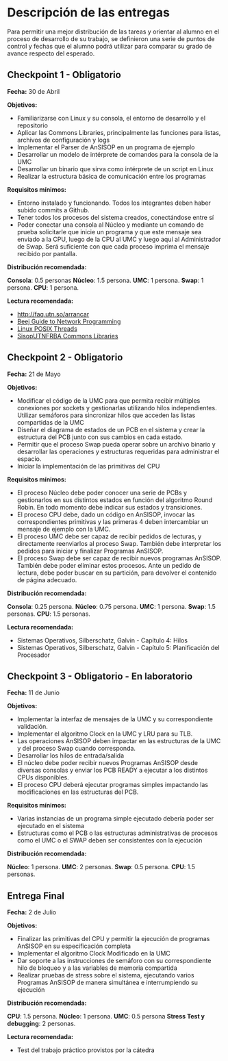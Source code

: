 # Descripción de las entregas

Para permitir una mejor distribución de las tareas y orientar al alumno en el proceso de desarrollo de su trabajo, se definieron una serie de puntos de control y fechas que el alumno podrá utilizar para comparar su grado de avance respecto del esperado.

## Checkpoint 1 - Obligatorio

**Fecha:** 30 de Abril

**Objetivos:**
- Familiarizarse con Linux y su consola, el entorno de desarrollo y el repositorio
- Aplicar las Commons Libraries, principalmente las funciones para listas, archivos de configuración y logs
- Implementar el Parser de AnSISOP en un programa de ejemplo
- Desarrollar un modelo de intérprete de comandos para la consola de la UMC
- Desarrollar un binario que sirva como intérprete de un script en Linux
- Realizar la estructura básica de comunicación entre los programas

**Requisitos mínimos:**
- Entorno instalado y funcionando. Todos los integrantes deben haber subido commits a Github.
- Tener todos los procesos del sistema creados, conectándose entre sí
- Poder conectar una consola al Núcleo y mediante un comando de prueba solicitarle que inicie un programa y que este mensaje sea enviado a la CPU, luego de la CPU al UMC y luego aquí al Administrador de Swap.  Será suficiente con que cada proceso imprima el mensaje recibido por pantalla.

**Distribución recomendada:**

**Consola**: 0.5 personas **Núcleo**: 1.5 persona. **UMC**: 1 persona. **Swap**: 1 persona. **CPU**: 1 persona.

**Lectura recomendada:**
- http://faq.utn.so/arrancar
- [Beej Guide to Network Programming](http://beej.us/guide/bgnet/output/html/multipage/index.html)
- [Linux POSIX Threads](http://www.yolinux.com/TUTORIALS/LinuxTutorialPosixThreads.html)
- [SisopUTNFRBA Commons Libraries](https://github.com/sisoputnfrba/so-commons-library)

## Checkpoint 2 - Obligatorio

**Fecha:** 21 de Mayo

**Objetivos:**
- Modificar el código de la UMC para que permita recibir múltiples conexiones por sockets y gestionarlas utilizando hilos independientes. Utilizar semáforos para sincronizar hilos que acceden las listas compartidas de la UMC
- Diseñar el diagrama de estados de un PCB en el sistema y crear la estructura del PCB junto con sus cambios en cada estado.
- Permitir que el proceso Swap pueda operar sobre un archivo binario y desarrollar las operaciones y estructuras requeridas para administrar el espacio. 
- Iniciar la implementación de las primitivas del CPU

**Requisitos mínimos:**
- El proceso Núcleo debe poder conocer una serie de PCBs y gestionarlos en sus distintos estados en función del algoritmo Round Robin. En todo momento debe indicar sus estados y transiciones.
- El proceso CPU debe, dado un código en AnSISOP, invocar las correspondientes primitivas y las primeras 4 deben intercambiar un mensaje de ejemplo con la UMC.
- El proceso UMC debe ser capaz de recibir pedidos de lecturas, y directamente reenviarlos al proceso Swap. También debe interpretar los pedidos para iniciar y finalizar Programas AnSISOP.
- El proceso Swap debe ser capaz de recibir nuevos programas AnSISOP. También debe poder eliminar estos procesos. Ante un pedido de lectura, debe poder buscar en su partición, para devolver el contenido de página adecuado.

**Distribución recomendada:**

**Consola**: 0.25 persona. **Núcleo**: 0.75 persona. **UMC**: 1 persona. **Swap**: 1.5 personas. **CPU**: 1.5 personas.

**Lectura recomendada:**
- Sistemas Operativos, Silberschatz, Galvin - Capítulo 4: Hilos
- Sistemas Operativos, Silberschatz, Galvin - Capítulo 5: Planificación del Procesador

## Checkpoint 3 - Obligatorio - En laboratorio

**Fecha:** 11 de Junio

**Objetivos:**
- Implementar la interfaz de mensajes de la UMC y su correspondiente validación.
- Implementar el algoritmo Clock en la UMC y LRU para su TLB.
- Las operaciones AnSISOP deben impactar en las estructuras de la UMC y del proceso Swap cuando corresponda.
- Desarrollar los hilos de entrada/salida
- El núcleo debe poder recibir nuevos Programas AnSISOP desde diversas consolas y enviar los PCB READY a ejecutar a los distintos CPUs disponibles.
- El proceso CPU deberá ejecutar programas simples impactando las modificaciones en las estructuras del PCB.

**Requisitos mínimos:**
- Varias instancias de un programa simple ejecutado debería poder ser ejecutado en el sistema
- Estructuras como el PCB o las estructuras administrativas de procesos como el UMC o el SWAP deben ser consistentes con la ejecución

**Distribución recomendada:**

**Núcleo**: 1 persona. **UMC**: 2 personas. **Swap**: 0.5 persona. **CPU**: 1.5 personas.

## Entrega Final

**Fecha:** 2 de Julio

**Objetivos:**
- Finalizar las primitivas del CPU y permitir la ejecución de programas AnSISOP en su especificación completa
- Implementar el algoritmo Clock Modificado en la UMC
- Dar soporte a las instrucciones de semáforo con su correspondiente hilo de bloqueo y a las variables de memoria compartida
- Realizar pruebas de stress sobre el sistema, ejecutando varios Programas AnSISOP de manera simultánea e interrumpiendo su ejecución 

**Distribución recomendada:**

**CPU**: 1.5 persona. **Núcleo**: 1 persona. **UMC**: 0.5 persona **Stress Test y debugging**: 2 personas.

**Lectura recomendada:**
- Test del trabajo práctico provistos por la cátedra